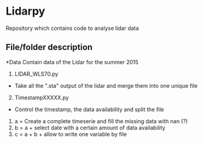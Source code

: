 # Lidarpy
Repository which contains code to analyse lidar data

## File/folder description
*Data
   Contain data of the Lidar for the summer 2015

1. LIDAR_WLS70.py
  * Take all the ".sta" output of the lidar and merge them into one unique file

2. TimestampXXXXX.py
  * Control the timestamp, the data availability and split the file
  1. a = Create a complete timeserie and fill the missing data with nan (?)
  2. b = a + select date with a certain amount of data availability
  3. c = a + b + allow to write one variable by file
